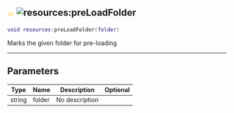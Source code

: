 ## ![shared](../../.gitbook/assets/shared.png) ![resources](./readme/resources "mention"):preLoadFolder

```lua
void resources:preLoadFolder(folder)
```

Marks the given folder for pre-loading

------
## Parameters

| Type   | Name | Description | Optional |
| ------ | ---- | ----------- | -------: |
| string | folder | No description |  |

